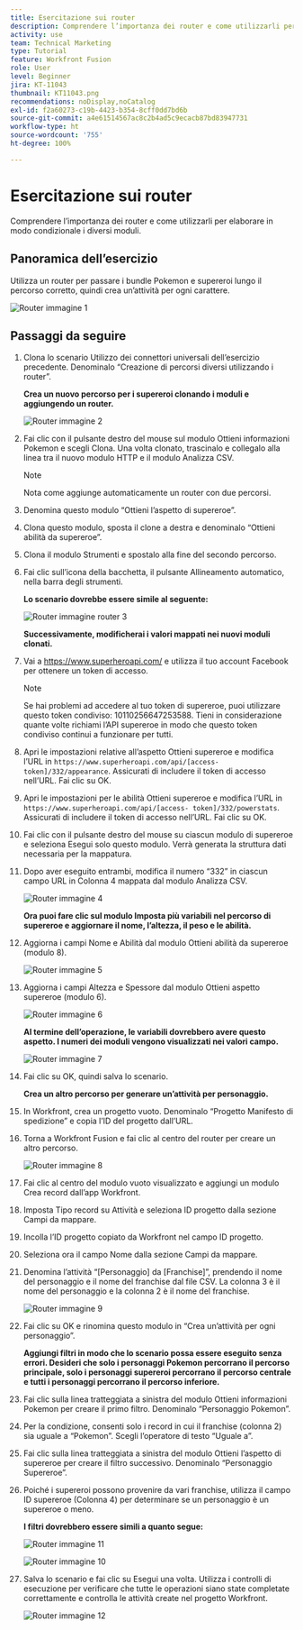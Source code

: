 ```yaml
---
title: Esercitazione sui router
description: Comprendere l’importanza dei router e come utilizzarli per elaborare in modo condizionale i diversi moduli.
activity: use
team: Technical Marketing
type: Tutorial
feature: Workfront Fusion
role: User
level: Beginner
jira: KT-11043
thumbnail: KT11043.png
recommendations: noDisplay,noCatalog
exl-id: f2a60273-c19b-4423-b354-8cff0dd7bd6b
source-git-commit: a4e61514567ac8c2b4ad5c9ecacb87bd83947731
workflow-type: ht
source-wordcount: '755'
ht-degree: 100%

---
```


# Esercitazione sui router

Comprendere l’importanza dei router e come utilizzarli per elaborare in modo condizionale i diversi moduli.

## Panoramica dell’esercizio

Utilizza un router per passare i bundle Pokemon e supereroi lungo il percorso corretto, quindi crea un’attività per ogni carattere.

![Router immagine 1](../12-exercises/assets/routers-walkthrough-1.png)

## Passaggi da seguire

1. Clona lo scenario Utilizzo dei connettori universali dell’esercizio precedente. Denominalo “Creazione di percorsi diversi utilizzando i router”.

   **Crea un nuovo percorso per i supereroi clonando i moduli e aggiungendo un router.**

   ![Router immagine 2](../12-exercises/assets/routers-walkthrough-2.png)

1. Fai clic con il pulsante destro del mouse sul modulo Ottieni informazioni Pokemon e scegli Clona. Una volta clonato, trascinalo e collegalo alla linea tra il nuovo modulo HTTP e il modulo Analizza CSV.

   >[!NOTE]
   >
   > Nota come aggiunge automaticamente un router con due percorsi.

1. Denomina questo modulo “Ottieni l’aspetto di supereroe”.
1. Clona questo modulo, sposta il clone a destra e denominalo “Ottieni abilità da supereroe”.
1. Clona il modulo Strumenti e spostalo alla fine del secondo percorso.
1. Fai clic sull’icona della bacchetta, il pulsante Allineamento automatico, nella barra degli strumenti.

   **Lo scenario dovrebbe essere simile al seguente:**

   ![Router immagine router 3](../12-exercises/assets/routers-walkthrough-3.png)

   **Successivamente, modificherai i valori mappati nei nuovi moduli clonati.**

1. Vai a <https://www.superheroapi.com/> e utilizza il tuo account Facebook per ottenere un token di accesso.

   >[!NOTE]
   >
   >Se hai problemi ad accedere al tuo token di supereroe, puoi utilizzare questo token condiviso: 10110256647253588. Tieni in considerazione quante volte richiami l’API supereroe in modo che questo token condiviso continui a funzionare per tutti.

1. Apri le impostazioni relative all’aspetto Ottieni supereroe e modifica l’URL in `https://www.superheroapi.com/api/[access- token]/332/appearance`. Assicurati di includere il token di accesso nell’URL. Fai clic su OK.
1. Apri le impostazioni per le abilità Ottieni supereroe e modifica l’URL in `https://www.superheroapi.com/api/[access- token]/332/powerstats`. Assicurati di includere il token di accesso nell’URL. Fai clic su OK.
1. Fai clic con il pulsante destro del mouse su ciascun modulo di supereroe e seleziona Esegui solo questo modulo. Verrà generata la struttura dati necessaria per la mappatura.
1. Dopo aver eseguito entrambi, modifica il numero “332” in ciascun campo URL in Colonna 4 mappata dal modulo Analizza CSV.

   ![Router immagine 4](../12-exercises/assets/routers-walkthrough-4.png)

   **Ora puoi fare clic sul modulo Imposta più variabili nel percorso di supereroe e aggiornare il nome, l’altezza, il peso e le abilità.**

1. Aggiorna i campi Nome e Abilità dal modulo Ottieni abilità da supereroe (modulo 8).

   ![Router immagine 5](../12-exercises/assets/routers-walkthrough-5.png)

1. Aggiorna i campi Altezza e Spessore dal modulo Ottieni aspetto supereroe (modulo 6).

   ![Router immagine 6](../12-exercises/assets/routers-walkthrough-6.png)

   **Al termine dell’operazione, le variabili dovrebbero avere questo aspetto. I numeri dei moduli vengono visualizzati nei valori campo.**

   ![Router immagine 7](../12-exercises/assets/routers-walkthrough-7.png)

1. Fai clic su OK, quindi salva lo scenario.

   **Crea un altro percorso per generare un’attività per personaggio.**

1. In Workfront, crea un progetto vuoto. Denominalo “Progetto Manifesto di spedizione” e copia l’ID del progetto dall’URL.
1. Torna a Workfront Fusion e fai clic al centro del router per creare un altro percorso.

   ![Router immagine 8](../12-exercises/assets/routers-walkthrough-8.png)

1. Fai clic al centro del modulo vuoto visualizzato e aggiungi un modulo Crea record dall’app Workfront.
1. Imposta Tipo record su Attività e seleziona ID progetto dalla sezione Campi da mappare.
1. Incolla l’ID progetto copiato da Workfront nel campo ID progetto.
1. Seleziona ora il campo Nome dalla sezione Campi da mappare.
1. Denomina l’attività “[Personaggio] da [Franchise]”, prendendo il nome del personaggio e il nome del franchise dal file CSV. La colonna 3 è il nome del personaggio e la colonna 2 è il nome del franchise.

   ![Router immagine 9](../12-exercises/assets/routers-walkthrough-9.png)

1. Fai clic su OK e rinomina questo modulo in “Crea un’attività per ogni personaggio”.

   **Aggiungi filtri in modo che lo scenario possa essere eseguito senza errori. Desideri che solo i personaggi Pokemon percorrano il percorso principale, solo i personaggi supereroi percorrano il percorso centrale e tutti i personaggi percorrano il percorso inferiore.**

1. Fai clic sulla linea tratteggiata a sinistra del modulo Ottieni informazioni Pokemon per creare il primo filtro. Denominalo “Personaggio Pokemon”.
1. Per la condizione, consenti solo i record in cui il franchise (colonna 2) sia uguale a “Pokemon”. Scegli l’operatore di testo “Uguale a”.
1. Fai clic sulla linea tratteggiata a sinistra del modulo Ottieni l’aspetto di supereroe per creare il filtro successivo. Denominalo “Personaggio Supereroe”.
1. Poiché i supereroi possono provenire da vari franchise, utilizza il campo ID supereroe (Colonna 4) per determinare se un personaggio è un supereroe o meno.

   **I filtri dovrebbero essere simili a quanto segue:**

   ![Router immagine 11](../12-exercises/assets/routers-walkthrough-11.png)

   ![Router immagine 10](../12-exercises/assets/routers-walkthrough-10.png)

1. Salva lo scenario e fai clic su Esegui una volta. Utilizza i controlli di esecuzione per verificare che tutte le operazioni siano state completate correttamente e controlla le attività create nel progetto Workfront.

   ![Router immagine 12](../12-exercises/assets/routers-walkthrough-12.png)
